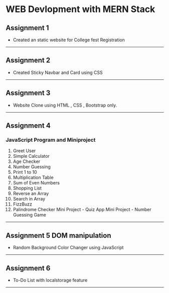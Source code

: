 # WEB Devlopment with MERN Stack


## Assignment 1 
- Created an static website for College fest Registration 

---

## Assignment 2
-  Created Sticky Navbar and Card using CSS

---

## Assignment 3
- Website Clone using HTML , CSS , Bootstrap only.

---

## Assignment 4 
### JavaScript Program and Miniproject 
 1. Greet User
 2. Simple Calculator
 3. Age Checker
 4. Number Guessing
 5. Print 1 to 10
 6. Multiplication Table
 7. Sum of Even Numbers
 8. Shopping List
 9. Reverse an Array
 10. Search in Array
 11. FizzBuzz
 12. Palindrome Checker
 Mini Project - Quiz App
 Mini Project - Number Guessing Game

---

## Assignment 5 DOM manipulation
-  Random Background Color Changer using JavaScript

---
## Assignment 6 
-  To-Do List with localstorage feature 

---
